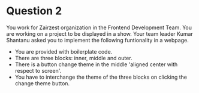 # Question 2

You work for Zairzest organization in the Frontend Development Team. You are working on a project to be displayed in a show. Your team leader Kumar Shantanu asked you to implement the following funtionality in a webpage. 

- You are provided with boilerplate code. 
- There are three blocks: inner, middle and outer. 
- There is a button change theme in the middle 'aligned center with respect to screen'. 
- You have to interchange the theme of the three blocks on clicking the change theme button. 
